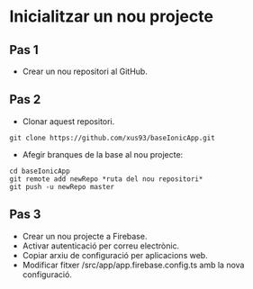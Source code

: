 # Inicialitzar un nou projecte

## Pas 1
- Crear un nou repositori al GitHub.

## Pas 2
- Clonar aquest repositori.
```
git clone https://github.com/xus93/baseIonicApp.git
```
- Afegir branques de la base al nou projecte:
```
cd baseIonicApp
git remote add newRepo *ruta del nou repositori*
git push -u newRepo master
```

## Pas 3
- Crear un nou projecte a Firebase.
- Activar autenticació per correu electrònic.
- Copiar arxiu de configuració per aplicacions web.
- Modificar fitxer /src/app/app.firebase.config.ts amb la nova configuració.
